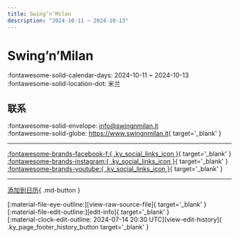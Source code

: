 ```yaml
---
title: Swing’n’Milan
description: "2024-10-11 ~ 2024-10-13"
---
```


# Swing’n’Milan 

:fontawesome-solid-calendar-days: 2024-10-11 ~ 2024-10-13  
:fontawesome-solid-location-dot: 米兰  

## 联系

:fontawesome-solid-envelope: <info@swingnmilan.it>  
:fontawesome-solid-globe: <https://www.swingnmilan.it>{ target='_blank' }  

---

 [:fontawesome-brands-facebook-f:{ .ky_social_links_icon }](https://www.facebook.com/swingnmilan){ target='_blank' } [:fontawesome-brands-instagram:{ .ky_social_links_icon }](https://instagram.com/swing_n_milan){ target='_blank' } [:fontawesome-brands-youtube:{ .ky_social_links_icon }](https://youtube.com/@SWINGNMILAN_ORIGINAL){ target='_blank' }

---

[添加到日历](https://swing.news/ics/zh-Hans/2024/it/swing-n-milan-2024.ics){ .md-button }

<div class="ky_page_footer" markdown>
<div class="ky_page_footer_trailing" markdown="span">
[:material-file-eye-outline:][view-raw-source-file]{ target='_blank' }
[:material-file-edit-outline:][edit-info]{ target='_blank' }
</div>
<div class="ky_page_footer_leading" markdown="span">
[:material-clock-edit-outline: 2024-07-14 20:30 UTC][view-edit-history]{ .ky_page_footer_history_button target='_blank' }
</div>
</div>

[view-raw-source-file]: https://github.com/swingdance/events/blob/main/2024/it/swing-n-milan-2024.json "查看原始源文件"
[edit-info]: https://github.com/swingdance/events/issues/new?assignees=&labels=update+event&projects=&template=03-update_entity.yml&title=%5B2024%2Fit%5D%20Swing%E2%80%99n%E2%80%99Milan&region=it&year=2024&id=swing-n-milan-2024&name=Swing%E2%80%99n%E2%80%99Milan&org_id= "编辑信息"

[view-edit-history]: https://github.com/swingdance/events/commits/main/2024/it/swing-n-milan-2024.json "查看编辑历史"
